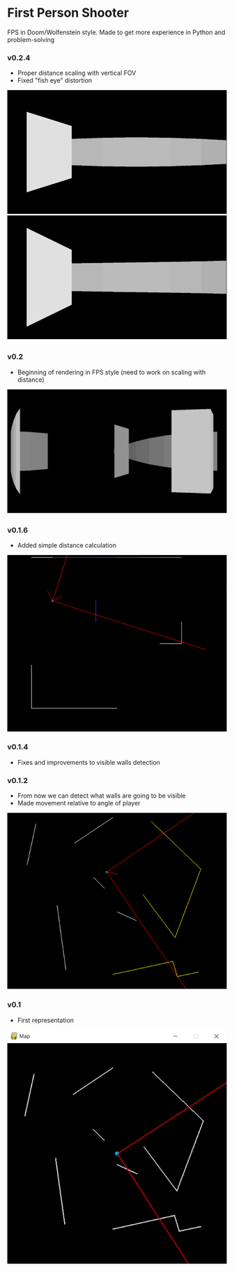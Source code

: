 # First Person Shooter
FPS in Doom/Wolfenstein style.
Made to get more experience in Python and problem-solving

### v0.2.4
- Proper distance scaling with vertical FOV
- Fixed "fish eye" distortion

![](ReadMe_Images/v0.2.4.png)


### v0.2
- Beginning of rendering in FPS style (need to work on scaling with distance)

![](ReadMe_Images/v0.2.png)

### v0.1.6
- Added simple distance calculation

![](ReadMe_Images/v0.1.6.png)

### v0.1.4
- Fixes and improvements to visible walls detection

### v0.1.2
- From now we can detect what walls are going to be visible
- Made movement relative to angle of player

![](ReadMe_Images/v0.1.2.png)

### v0.1
- First representation

![](ReadMe_Images/v0.1.png)
 
